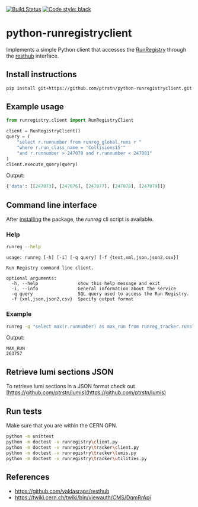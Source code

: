 [![Build Status](https://travis-ci.com/ptrstn/python-runregistryclient.svg?branch=master)](https://travis-ci.com/ptrstn/python-runregistryclient)
[![Code style: black](https://img.shields.io/badge/code%20style-black-000000.svg)](https://github.com/ambv/black)

# python-runregistryclient
Implements a simple Python client that accesses the [RunRegistry](https://cmswbmoffshift.web.cern.ch/cmswbmoffshift/runregistry_offline/index.jsf) through the [resthub](http://valdasraps.github.io/resthub/) interface.

## Install instructions
```bash
pip install git+https://github.com/ptrstn/python-runregistryclient.git
```

## Example usage

```python
from runregistry.client import RunRegistryClient

client = RunRegistryClient()
query = (
    "select r.runnumber from runreg_global.runs r "
    "where r.run_class_name = 'Collisions15'"
    "and r.runnumber > 247070 and r.runnumber < 247081"
)
client.execute_query(query)
```
Output:
```python
{'data': [[247073], [247076], [247077], [247078], [247079]]}
```

## Command line interface
After [installing](#install-instructions) the package, the *runreg* cli script is available.

### Help
```bash
runreg --help
```

```
usage: runreg [-h] [-i] [-q query] [-f {text,xml,json,json2,csv}]

Run Registry command line client.

optional arguments:
  -h, --help               show this help message and exit
  -i, --info               General information about the service
  -q query                 SQL query used to access the Run Registry.
  -f {xml,json,json2,csv}  Specify output format
```

### Example
```bash
runreg -q "select max(r.runnumber) as max_run from runreg_tracker.runs r where r.run_class_name = 'Collisions15'"
```

Output:
```csv
MAX_RUN
263757
```

## Retrieve lumi sections JSON
To retrieve lumi sections in a JSON format check out [https://github.com/ptrstn/lumis](https://github.com/ptrstn/lumis)

## Run tests
Make sure that you are within the CERN GPN.

```bash
python -m unittest
python -m doctest -v runregistry\client.py
python -m doctest -v runregistry\tracker\client.py
python -m doctest -v runregistry\tracker\lumis.py
python -m doctest -v runregistry\tracker\utilities.py
```

## References
- https://github.com/valdasraps/resthub
- https://twiki.cern.ch/twiki/bin/viewauth/CMS/DqmRrApi
